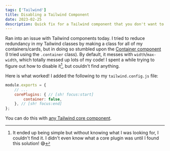 ```yaml
---
tags: ['Tailwind']
title: Disabling a Tailwind Component
date: 2023-02-25
description: Quick fix for a Tailwind component that you don't want to use.
---
```


Ran into an issue with Tailwind components today. I tried to reduce redundancy in my Tailwind classes by making a class for all of my containers/cards, but in doing so stumbled upon the [Container component](https://tailwindcss.com/docs/container) (I tried using the `.container` class). By default, it messes with `width`/`max-width`, which totally messed up lots of my code! I spent a while trying to figure out how to disable it[^1], but couldn't find anything. 

Here is what worked! I added the following to my `tailwind.config.js` file:

```js
module.exports = {
    // ...
    corePlugins: { // [sh! focus:start]
        container: false,
    }, // [sh! focus:end]
};
```

You can do this with [any Tailwind core component](https://tailwindcss.com/docs/container).

[^1]: It ended up being simple but without knowing what I was looking for, I couldn't find it. I didn't even know what a core plugin was until I found this solution! :sweat_smile: